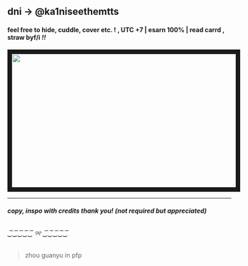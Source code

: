 
## dni → @ka1niseethemtts
	
#### feel free to hide, cuddle, cover etc. ! , UTC +7 | esarn  100% | read **carrd** , straw byf/i *!!*
<img src="https://files.catbox.moe/cfisqt.avif" width="600" height="300" border="10"/>

---

###### ***copy, inspo with credits thank you! (not required but appreciated)***
###### ‿͞‿͞‿͞‿͞‿͞    ୨୧   ‿͞‿͞‿͞‿͞‿͞ 
> zhou guanyu in pfp
